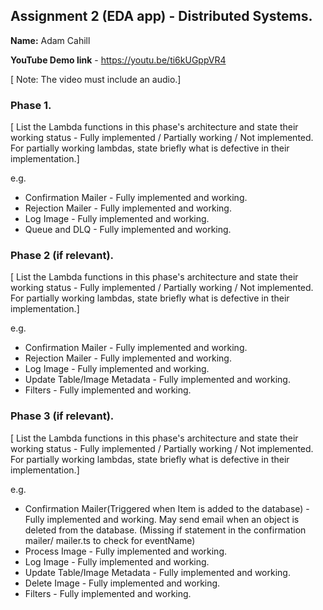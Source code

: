 ## Assignment 2 (EDA app) - Distributed Systems.

__Name:__ Adam Cahill

__YouTube Demo link__ - https://youtu.be/ti6kUGppVR4

[ Note: The video must include an audio.]

### Phase 1.

[ List the Lambda functions in this phase's architecture and state their working status - Fully implemented / Partially working / Not implemented. For partially working lambdas, state briefly what is defective in their implementation.]

e.g.

+ Confirmation Mailer - Fully implemented and working.
+ Rejection Mailer - Fully implemented and working.
+ Log Image -  Fully implemented and working. 
+ Queue and DLQ -  Fully implemented and working. 

### Phase 2 (if relevant).

[ List the Lambda functions in this phase's architecture and state their working status - Fully implemented / Partially working / Not implemented. For partially working lambdas, state briefly what is defective in their implementation.]

e.g.

+ Confirmation Mailer - Fully implemented and working.
+ Rejection Mailer - Fully implemented and working. 
+ Log Image - Fully implemented and working. 
+ Update Table/Image Metadata -  Fully implemented and working. 
+ Filters -  Fully implemented and working. 

### Phase 3 (if relevant).

[ List the Lambda functions in this phase's architecture and state their working status - Fully implemented / Partially working / Not implemented. For partially working lambdas, state briefly what is defective in their implementation.]

e.g.

+ Confirmation Mailer(Triggered when Item is added to the database) - Fully implemented and working. May send email when an object is deleted from the database. (Missing if statement in the confirmation mailer/ mailer.ts to check for eventName)
+ Process Image - Fully implemented and working. 
+ Log Image - Fully implemented and working. 
+ Update Table/Image Metadata -  Fully implemented and working. 
+ Delete Image - Fully implemented and working. 
+ Filters -  Fully implemented and working. 


